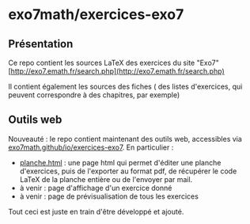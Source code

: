 # exo7math/exercices-exo7

## Présentation

Ce repo contient les sources LaTeX des exercices du site "Exo7" [http://exo7.emath.fr/search.php](http://exo7.emath.fr/search.php)

Il contient également les sources des fiches ( des listes d'exercices, qui peuvent correspondre à des chapitres, par exemple)

## Outils web

Nouveauté : le repo contient maintenant des outils web, accessibles via [exo7math.github/io/exercices-exo7](https://exo7math.github.io/exercices-exo7/). En particulier :

- [planche.html](https://exo7math.github.io/exercices-exo7/outils_web/planche.html) : une page html qui permet d'éditer une planche d'exercices, puis de l'exporter au format pdf, de récupérer le code LaTeX de la planche entière ou de l'envoyer par mail.
- à venir : page d'affichage d'un exercice donné
- à venir : page de prévisualisation de tous les exercices

Tout ceci est juste en train d'être développé et ajouté.

